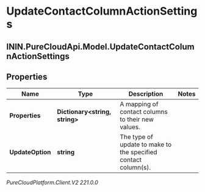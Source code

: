 # UpdateContactColumnActionSettings

## ININ.PureCloudApi.Model.UpdateContactColumnActionSettings

## Properties

|Name | Type | Description | Notes|
|------------ | ------------- | ------------- | -------------|
| **Properties** | **Dictionary&lt;string, string&gt;** | A mapping of contact columns to their new values. | |
| **UpdateOption** | **string** | The type of update to make to the specified contact column(s). | |



_PureCloudPlatform.Client.V2 221.0.0_
